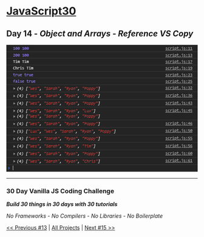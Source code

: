 # [JavaScript30](https://javascript30.com/)

## **Day 14** - *Object and Arrays - Reference VS Copy*

![Object and Arrays - Reference VS Copy](final.png?raw=true "Object and Arrays - Reference VS Copy")

---

### **30 Day Vanilla JS Coding Challenge**

***Build 30 things in 30 days with 30 tutorials***

*No Frameworks* - *No Compilers* - *No Libraries* - *No Boilerplate*

[<< Previous #13](https://github.com/TravelTimN/javascript30/blob/master/day-13/README.md) | [All Projects](https://github.com/TravelTimN/javascript30/blob/master/README.md) | [Next #15 >>](https://github.com/TravelTimN/javascript30/blob/master/day-15/README.md)